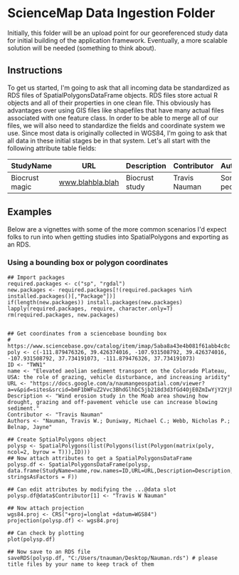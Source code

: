 # ScienceMap Data Ingestion Folder

Initially, this folder will be an upload point for our georeferenced study data for initial building of the application framework. Eventually, a more scalable solution will be needed (something to think about).

## Instructions

To get us started, I'm going to ask that all incoming data be standardized as RDS files of SpatialPolygonsDataFrame objects. RDS files store actual R objects and all of their properties in one clean file. This obviously has advantages over using GIS files like shapefiles that have many actual files associated with one feature class. In order to be able to merge all of our files, we will also need to standardize the fields and coordinate system we use. Since most data is originally collected in WGS84, I'm going to ask that all data in these initial stages be in that system. Let's all start with the following attribute table fields:

| StudyName | URL | Description | Contributor | Authors | ID |
| --------- | --- | ----------- | ----------- | ------- | -- |
| Biocrust magic | www.blahbla.blah | Biocrust study | Travis Nauman | Some peoples | TWN1 |

## Examples
Below are a vignettes with some of the more common scenarios I'd expect folks to run into when getting studies into SpatialPolygons and exporting as an RDS.

### Using a bounding box or polygon coordinates

```
## Import packages
required.packages <- c("sp", "rgdal")
new.packages <- required.packages[!(required.packages %in% installed.packages()[,"Package"])]
if(length(new.packages)) install.packages(new.packages)
lapply(required.packages, require, character.only=T)
rm(required.packages, new.packages)


## Get coordinates from a sciencebase bounding box
# https://www.sciencebase.gov/catalog/item/imap/5aba8a43e4b081f61abb4c8c
poly <- c(-111.879476326, 39.426374016, -107.931508792, 39.426374016, -107.931508792, 37.734191073, -111.879476326, 37.734191073)
ID <- "TWN1"
name <- "Elevated aeolian sediment transport on the Colorado Plateau, USA: the role of grazing, vehicle disturbance, and increasing aridity"
URL <- "https://docs.google.com/a/naumangeospatial.com/viewer?a=v&pid=sites&srcid=bmF1bWFuZ2Vvc3BhdGlhbC5jb218d3d3fGd4OjE0ZmIwYjY2YjhiMjY1MzY"
Description <- "Wind erosion study in the Moab area showing how drought, grazing and off-pavement vehicle use can increase blowing sediment."
Contributor <- "Travis Nauman"
Authors <- "Nauman, Travis W.; Duniway, Michael C.; Webb, Nicholas P.; Belnap, Jayne"

## Create SptialPolygons object
polysp <- SpatialPolygons(list(Polygons(list(Polygon(matrix(poly, ncol=2, byrow = T))),ID)))
## Now attach attributes to get a SpatialPolygonsDataFrame
polysp.df <- SpatialPolygonsDataFrame(polysp, data.frame(StudyName=name,row.names=ID,URL=URL,Description=Description,Contributor=Contributor,Authors=Authors, stringsAsFactors = F))

## Can edit attributes by modifying the ...@data slot
polysp.df@data$Contributor[1] <- "Travis W Nauman"

## Now attach projection
wgs84.proj <- CRS("+proj=longlat +datum=WGS84")
projection(polysp.df) <- wgs84.proj

## Can check by plotting
plot(polysp.df)

## Now save to an RDS file
saveRDS(polysp.df, "C:/Users/tnauman/Desktop/Nauman.rds") # please title files by your name to keep track of them

```


